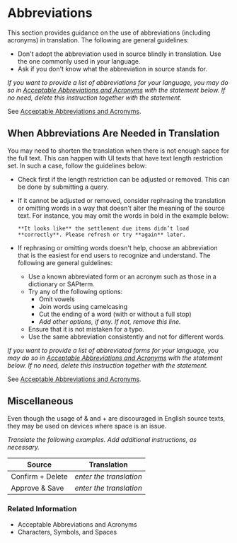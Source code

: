 # Abbreviations

This section provides guidance on the use of abbreviations (including acronyms) in translation. The following are general guidelines:

* Don't adopt the abbreviation used in source blindly in translation. Use the one commonly used in your language.
* Ask if you don't know what the abbreviation in source stands for.

*If you want to provide a list of abbreviations for your language, you may do so in [Acceptable Abbreviations and Acronyms](/docs/template/06_additional_guidance_for_translators/acceptable_abbreviations_and_acronyms.md) with the statement below. If no need, delete this instruction together with the statement.*

See [Acceptable Abbreviations and Acronyms](/docs/template/06_additional_guidance_for_translators/acceptable_abbreviations_and_acronyms.md).

## When Abbreviations Are Needed in Translation

You may need to shorten the translation when there is not enough sapce for the full text. This can happen with UI texts that have text length restriction set. In such a case, follow the guidelines below:

* Check first if the length restriction can be adjusted or removed. This can be done by submitting a query.
* If it cannot be adjusted or removed, consider rephrasing the translation or omitting words in a way that doesn't alter the meaning of the source text. For instance, you may omit the words in bold in the example below:

   ```
   **It looks like** the settlement due items didn’t load **correctly**. Please refresh or try **again** later. 
   ```

* If rephrasing or omitting words doesn't help, choose an abbreviation that is the easiest for end users to recognize and understand. The following are general guidelines:  

   * Use a known abbreviated form or an acronym such as those in a dictionary or SAPterm.
   * Try any of the following options:<br>
      * Omit vowels
      * Join words using camelcasing
      * Cut the ending of a word (with or without a full stop)
      * *Add other options, if any. If not, remove this line.*
   * Ensure that it is not mistaken for a typo.
   * Use the same abbreviation consistently and not for different words.

*If you want to provide a list of abbreviated forms for your language, you may do so in [Acceptable Abbreviations and Acronyms](/docs/template/06_additional_guidance_for_translators/acceptable_abbreviations_and_acronyms.md) with the statement below. If no need, delete this instruction together with the statement.*

See [Acceptable Abbreviations and Acronyms](/docs/template/06_additional_guidance_for_translators/acceptable_abbreviations_and_acronyms.md).

## Miscellaneous

Even though the usage of & and + are discouraged in English source texts, they may be used on devices where space is an issue. 

*Translate the following examples. Add additional instructions, as necessary.*

| Source | Translation |
| --- | --- |
| Confirm + Delete	| *enter the translation* |
| Approve & Save | *enter the translation* |

	 
### Related Information
* Acceptable Abbreviations and Acronyms
* Characters, Symbols, and Spaces

